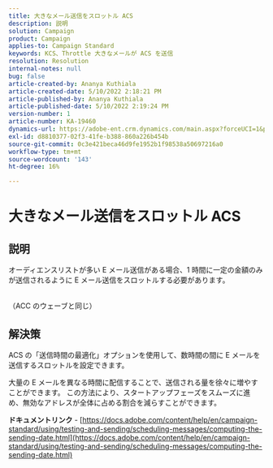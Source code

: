 ```yaml
---
title: 大きなメール送信をスロットル ACS
description: 説明
solution: Campaign
product: Campaign
applies-to: Campaign Standard
keywords: KCS、Throttle 大きなメールが ACS を送信
resolution: Resolution
internal-notes: null
bug: false
article-created-by: Ananya Kuthiala
article-created-date: 5/10/2022 2:18:21 PM
article-published-by: Ananya Kuthiala
article-published-date: 5/10/2022 2:19:24 PM
version-number: 1
article-number: KA-19460
dynamics-url: https://adobe-ent.crm.dynamics.com/main.aspx?forceUCI=1&pagetype=entityrecord&etn=knowledgearticle&id=c74c6e05-6cd0-ec11-a7b5-0022480a8e40
exl-id: d8810377-02f3-41fe-b388-860a226b454b
source-git-commit: 0c3e421beca46d9fe1952b1f98538a50697216a0
workflow-type: tm+mt
source-wordcount: '143'
ht-degree: 16%

---
```


# 大きなメール送信をスロットル ACS

## 説明

オーディエンスリストが多い E メール送信がある場合、1 時間に一定の金額のみが送信されるように E メール送信をスロットルする必要があります。

<br>（ACC のウェーブと同じ）

## 解決策


ACS の「送信時間の最適化」オプションを使用して、数時間の間に E メールを送信するスロットルを設定できます。

大量の E メールを異なる時間に配信することで、送信される量を徐々に増やすことができます。 この方法により、スタートアップフェーズをスムーズに進め、無効なアドレスが全体に占める割合を減らすことができます。



<b>ドキュメントリンク</b> - [https://docs.adobe.com/content/help/en/campaign-standard/using/testing-and-sending/scheduling-messages/computing-the-sending-date.html](https://docs.adobe.com/content/help/en/campaign-standard/using/testing-and-sending/scheduling-messages/computing-the-sending-date.html)
